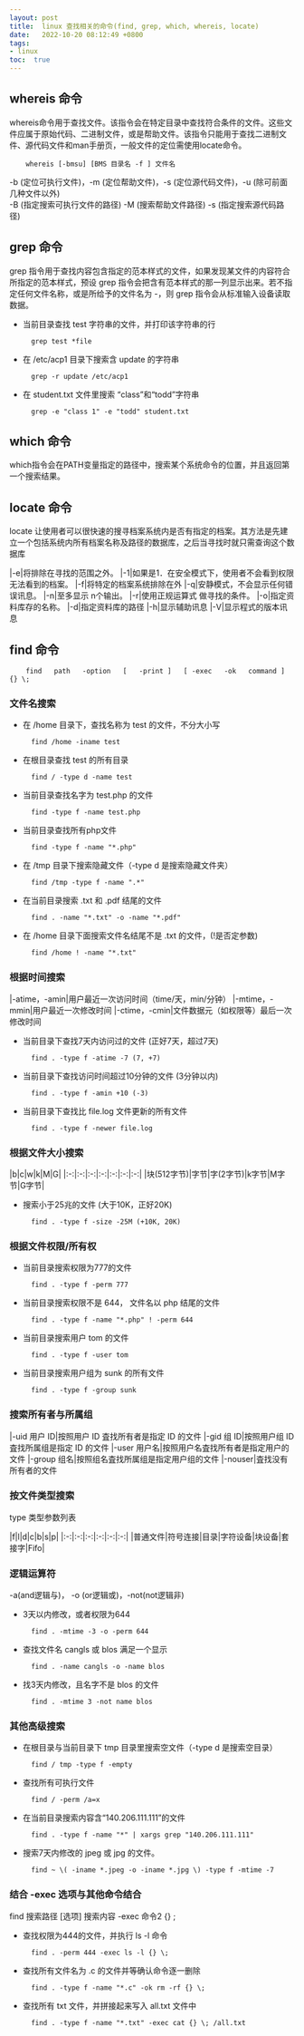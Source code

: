 ```yaml
---
layout: post
title:  linux 查找相关的命令(find, grep, which, whereis, locate)
date:   2022-10-20 08:12:49 +0800
tags: 
- linux
toc:  true
---
```


## whereis 命令

whereis命令用于查找文件。该指令会在特定目录中查找符合条件的文件。这些文件应属于原始代码、二进制文件，或是帮助文件。该指令只能用于查找二进制文件、源代码文件和man手册页，一般文件的定位需使用locate命令。

		whereis [-bmsu] [BMS 目录名 -f ] 文件名
-b (定位可执行文件)，-m (定位帮助文件)，-s (定位源代码文件)，-u (除可前面几种文件以外)  
-B (指定搜索可执行文件的路径) -M (搜索帮助文件路径) -s (指定搜索源代码路径) 

## grep 命令

grep 指令用于查找内容包含指定的范本样式的文件，如果发现某文件的内容符合所指定的范本样式，预设 grep 指令会把含有范本样式的那一列显示出来。若不指定任何文件名称，或是所给予的文件名为 -，则 grep 指令会从标准输入设备读取数据。

- 当前目录查找 test 字符串的文件，并打印该字符串的行

		grep test *file 

- 在 /etc/acp1 目录下搜索含 update 的字符串

		grep -r update /etc/acp1

- 在 student.txt 文件里搜索 “class”和“todd”字符串

		grep -e "class 1" -e "todd" student.txt

## which 命令

which指令会在PATH变量指定的路径中，搜索某个系统命令的位置，并且返回第一个搜索结果。

## locate 命令

locate 让使用者可以很快速的搜寻档案系统内是否有指定的档案。其方法是先建立一个包括系统内所有档案名称及路径的数据库，之后当寻找时就只需查询这个数据库

|-e|将排除在寻找的范围之外。
|-1|如果是1．在安全模式下，使用者不会看到权限无法看到的档案。
|-f|将特定的档案系统排除在外
|-q|安静模式，不会显示任何错误讯息。
|-n|至多显示 n个输出。
|-r|使用正规运算式 做寻找的条件。
|-o|指定资料库存的名称。
|-d|指定资料库的路径
|-h|显示辅助讯息
|-V|显示程式的版本讯息

## find 命令

		find   path   -option   [   -print ]   [ -exec   -ok   command ]   {} \;
		
### 文件名搜索

- 在 /home 目录下，查找名称为 test 的文件，不分大小写

		find /home -iname test

- 在根目录查找 test 的所有目录

		find / -type d -name test

- 当前目录查找名字为 test.php 的文件

		find -type f -name test.php

- 当前目录查找所有php文件
		
		find -type f -name "*.php"

- 在 /tmp 目录下搜索隐藏文件（-type d 是搜索隐藏文件夹）

		find /tmp -type f -name ".*"

- 在当前目录搜索 .txt 和 .pdf 结尾的文件

		find . -name "*.txt" -o -name "*.pdf"

- 在 /home 目录下面搜索文件名结尾不是 .txt 的文件，(!是否定参数)

		find /home ! -name "*.txt"

### 根据时间搜索

|-atime，-amin|用户最近一次访问时间（time/天，min/分钟）
|-mtime，-mmin|用户最近一次修改时间
|-ctime，-cmin|文件数据元（如权限等）最后一次修改时间  

- 当前目录下查找7天内访问过的文件 (正好7天，超过7天)

		find . -type f -atime -7 (7, +7)

- 当前目录下查找访问时间超过10分钟的文件 (3分钟以内)

		find . -type f -amin +10 (-3)

- 当前目录下查找比 file.log 文件更新的所有文件

		find . -type f -newer file.log

### 根据文件大小搜索

|b|c|w|k|M|G|
|:-:|:-:|:-:|:-:|:-:|:-:|:-:|
|块(512字节)|字节|字(2字节)|k字节|M字节|G字节|

- 搜索小于25兆的文件 (大于10K，正好20K)

		find . -type f -size -25M (+10K, 20K)

### 根据文件权限/所有权

- 当前目录搜索权限为777的文件

		find . -type f -perm 777

- 当前目录搜索权限不是 644， 文件名以 php 结尾的文件

		find . -type f -name "*.php" ! -perm 644

- 当前目录搜索用户 tom 的文件

		find . -type f -user tom

- 当前目录搜索用户组为 sunk 的所有文件

		find . -type f -group sunk
		
### 搜索所有者与所属组

|-uid 用户 ID|按照用户 ID 査找所有者是指定 ID 的文件
|-gid 组 ID|按照用户组 ID 査找所属组是指定 ID 的文件
|-user 用户名|按照用户名査找所有者是指定用户的文件
|-group 组名|按照组名査找所属组是指定用户组的文件
|-nouser|査找没有所有者的文件
				
### 按文件类型搜索

type 类型参数列表

|f|l|d|c|b|s|p|
|:-:|:-:|:-:|:-:|:-:|:-:|
|普通文件|符号连接|目录|字符设备|块设备|套接字|Fifo|

### 逻辑运算符

-a(and逻辑与)， -o (or逻辑或)，-not(not逻辑非)

- 3天以内修改，或者权限为644
		
		find . -mtime -3 -o -perm 644		
		
- 查找文件名 cangls 或 blos 满足一个显示

		find . -name cangls -o -name blos
		
- 找3天内修改，且名字不是 blos 的文件

		find . -mtime 3 -not name blos
		

### 其他高级搜索

- 在根目录与当前目录下 tmp 目录里搜索空文件（-type d 是搜索空目录）

		find / tmp -type f -empty

- 查找所有可执行文件

		find / -perm /a=x
		
- 在当前目录搜索内容含“140.206.111.111”的文件

		find . -type f -name "*" | xargs grep "140.206.111.111"

- 搜索7天内修改的 jpeg 或 jpg 的文件。

		find ~ \( -iname *.jpeg -o -iname *.jpg \) -type f -mtime -7	
				
### 结合 -exec 选项与其他命令结合

find 搜索路径 [选项] 搜索内容 -exec 命令2 {} \;

- 查找权限为444的文件，并执行 ls -l 命令

		find . -perm 444 -exec ls -l {} \;

- 查找所有文件名为 .c 的文件并等确认命令逐一删除

		find . -type f -name "*.c" -ok rm -rf {} \;

- 查找所有 txt 文件，并拼接起来写入 all.txt 文件中

		find . -type f -name "*.txt" -exec cat {} \; /all.txt




		
		
















